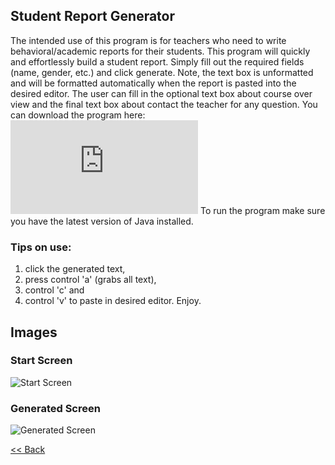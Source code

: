## Student Report Generator

The intended use of this program is for teachers who need to write behavioral/academic reports for their students.
This program will quickly and effortlessly build a student report. Simply fill out the required fields (name, gender, etc.) 
and click generate. Note, the text box is unformatted and will be formatted automatically when the report is 
pasted into the desired editor. The user can fill in the optional text box about course over view and the final text box 
about contact the teacher for any question. You can download the program here: ![Download JAR File](https://github.com/zevyirmiyahu/Student_Report_Generator/blob/master/Student%20Report%20Generator.jar) To run the program make sure you have the latest version of Java installed.

### Tips on use: 
1. click the generated text, 
2. press control 'a' (grabs all text), 
3. control 'c' and
4. control 'v' to paste in desired editor. 
Enjoy.

## Images

### Start Screen
![Start Screen](https://zevyirmiyahu.github.io/images/Student_Report_Generator/StudentReportGeneratorpic1.png)


### Generated Screen
![Generated Screen](https://zevyirmiyahu.github.io/images/Student_Report_Generator/StudentReportGeneratorpic2.png)


[<< Back](http://zevyirmiyahu.github.io)
